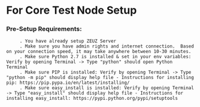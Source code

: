 # For Core Test Node Setup
### Pre-Setup Requirements: 
         . You have already setup ZEUZ Server
         . Make sure you have admin rights and internet connection.  Based on your connection speed, it may take anywhere between 10-30 minutes.
         . Make sure Python 2.7 is installed & set in your env variables:  Verify by opening Terminal -> Type "python" should open Python Terminal
         . Make sure PIP is installed: Verify by opening Terminal -> Type "python -m pip" should display help file - Instructions for installing pip: https://pip.pypa.io/en/latest/installing/
         . Make sure easy_install is installed: Verify by opening Terminal -> Type "easy_install" should display help file - Instructions for installing easy_install: https://pypi.python.org/pypi/setuptools
